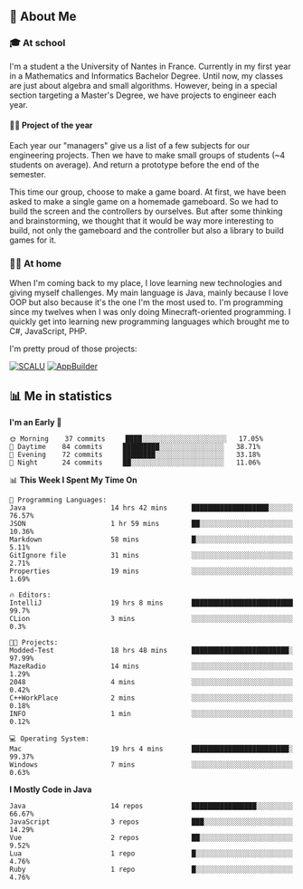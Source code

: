 ## 👀 About Me

### 🎓 At school

I'm a student a the University of Nantes in France. Currently in my first year in a Mathematics and Informatics Bachelor Degree. Until now, my classes are just about algebra and small algorithms. However, being in a special section targeting a Master's Degree, we have projects to engineer each year. 

#### 🔧🔬 Project of the year

Each year our "managers" give us a list of a few subjects for our engineering projects. Then we have to make small groups of students (~4 students on average). And return a prototype before the end of the semester.

This time our group, choose to make a game board. At first, we have been asked to make a single game on a homemade gameboard. So we had to build the screen and the controllers by ourselves. 
But after some thinking and brainstorming, we thought that it would be way more interesting to build, not only the gameboard and the controller but also a library to build games for it.

### 👨‍💻 At home

When I'm coming back to my place, I love learning new technologies and giving myself challenges. My main language is Java, mainly because I love OOP but also because it's the one I'm the most used to. I'm programming since my twelves when I was only doing Minecraft-oriented programming.  I quickly get into learning new programming languages which brought me to C#, JavaScript, PHP. 

I'm pretty proud of those projects:

[![SCALU](https://github-readme-stats.vercel.app/api/pin?username=renardfute&repo=SCALU)](https://github.com/renardfute/scalu)
[![AppBuilder](https://github-readme-stats.vercel.app/api/pin?username=pulsedev2&repo=AppBuilder)](https://github.com/pulsedev2/AppBuilder)

## 📊 Me in statistics
<!--START_SECTION:waka-->
**I'm an Early 🐤** 

```text
🌞 Morning    37 commits     ████░░░░░░░░░░░░░░░░░░░░░   17.05% 
🌆 Daytime    84 commits     █████████░░░░░░░░░░░░░░░░   38.71% 
🌃 Evening    72 commits     ████████░░░░░░░░░░░░░░░░░   33.18% 
🌙 Night      24 commits     ██░░░░░░░░░░░░░░░░░░░░░░░   11.06%

```


📊 **This Week I Spent My Time On** 

```text
💬 Programming Languages: 
Java                     14 hrs 42 mins      ███████████████████░░░░░░   76.57% 
JSON                     1 hr 59 mins        ██░░░░░░░░░░░░░░░░░░░░░░░   10.36% 
Markdown                 58 mins             █░░░░░░░░░░░░░░░░░░░░░░░░   5.11% 
GitIgnore file           31 mins             ░░░░░░░░░░░░░░░░░░░░░░░░░   2.71% 
Properties               19 mins             ░░░░░░░░░░░░░░░░░░░░░░░░░   1.69%

🔥 Editors: 
IntelliJ                 19 hrs 8 mins       █████████████████████████   99.7% 
CLion                    3 mins              ░░░░░░░░░░░░░░░░░░░░░░░░░   0.3%

🐱‍💻 Projects: 
Modded-Test              18 hrs 48 mins      ████████████████████████░   97.99% 
MazeRadio                14 mins             ░░░░░░░░░░░░░░░░░░░░░░░░░   1.29% 
2048                     4 mins              ░░░░░░░░░░░░░░░░░░░░░░░░░   0.42% 
C++WorkPlace             2 mins              ░░░░░░░░░░░░░░░░░░░░░░░░░   0.18% 
INFO                     1 min               ░░░░░░░░░░░░░░░░░░░░░░░░░   0.12%

💻 Operating System: 
Mac                      19 hrs 4 mins       ████████████████████████░   99.37% 
Windows                  7 mins              ░░░░░░░░░░░░░░░░░░░░░░░░░   0.63%

```

**I Mostly Code in Java** 

```text
Java                     14 repos            ████████████████░░░░░░░░░   66.67% 
JavaScript               3 repos             ███░░░░░░░░░░░░░░░░░░░░░░   14.29% 
Vue                      2 repos             ██░░░░░░░░░░░░░░░░░░░░░░░   9.52% 
Lua                      1 repo              █░░░░░░░░░░░░░░░░░░░░░░░░   4.76% 
Ruby                     1 repo              █░░░░░░░░░░░░░░░░░░░░░░░░   4.76%

```



<!--END_SECTION:waka-->
